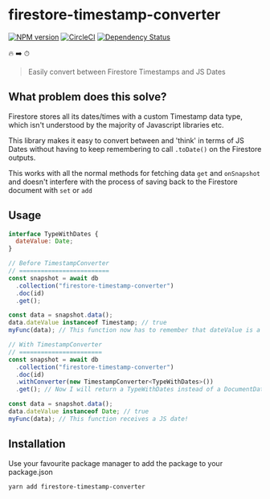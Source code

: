 # firestore-timestamp-converter 
[![NPM version](https://badge.fury.io/js/firestore-timestamp-converter.svg)](https://npmjs.org/package/firestore-timestamp-converter)
[![CircleCI](https://circleci.com/gh/AlexHayton/firestore-timestamp-converter.svg?style=shield)](https://circleci.com/gh/AlexHayton/firestore-timestamp-converter)
[![Dependency Status][daviddm-image]][daviddm-url]

🔥 ➡️ ⏱
> Easily convert between Firestore Timestamps and JS Dates

## What problem does this solve?

Firestore stores all its dates/times with a custom Timestamp data type, which isn't understood by the majority of Javascript libraries etc.

This library makes it easy to convert between and 'think' in terms of JS Dates without having to keep remembering to call `.toDate()` on the Firestore outputs.

This works with all the normal methods for fetching data `get` and `onSnapshot` and doesn't interfere with the process of saving back to the Firestore document with `set` or `add`

## Usage

```js
interface TypeWithDates {
  dateValue: Date;
}

// Before TimestampConverter
// =========================
const snapshot = await db
  .collection("firestore-timestamp-converter")
  .doc(id)
  .get();

const data = snapshot.data();
data.dateValue instanceof Timestamp; // true
myFunc(data); // This function now has to remember that dateValue is a Timestamp not a JS date!

// With TimestampConverter
// =======================
const snapshot = await db
  .collection("firestore-timestamp-converter")
  .doc(id)
  .withConverter(new TimestampConverter<TypeWithDates>())
  .get(); // Now I will return a TypeWithDates instead of a DocumentData!

const data = snapshot.data();
data.dateValue instanceof Date; // true
myFunc(data); // This function receives a JS date!
```

## Installation

Use your favourite package manager to add the package to your package.json

```sh
yarn add firestore-timestamp-converter
```

[daviddm-image]: https://david-dm.org/alexhayton/firestore-timestamp-converter.svg?theme=shields.io
[daviddm-url]: https://david-dm.org/alexhayton/firestore-timestamp-converter
